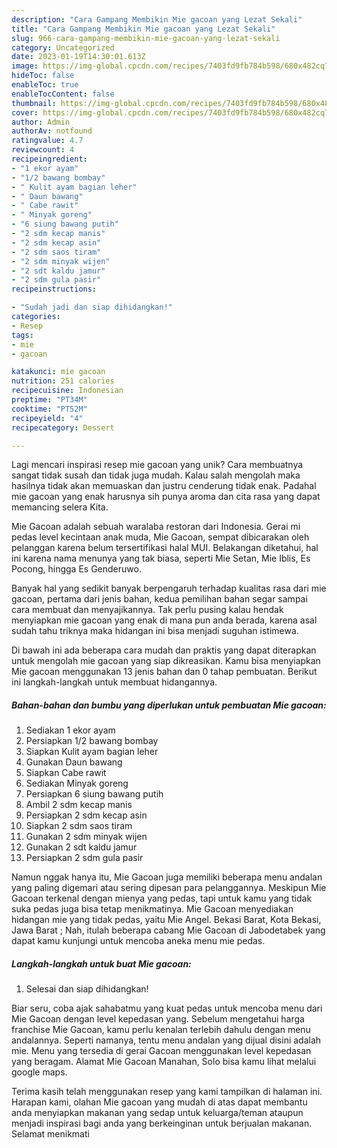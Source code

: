 ```yaml
---
description: "Cara Gampang Membikin Mie gacoan yang Lezat Sekali"
title: "Cara Gampang Membikin Mie gacoan yang Lezat Sekali"
slug: 966-cara-gampang-membikin-mie-gacoan-yang-lezat-sekali
category: Uncategorized
date: 2023-01-19T14:30:01.613Z
image: https://img-global.cpcdn.com/recipes/7403fd9fb784b598/680x482cq70/mie-gacoan-foto-resep-utama.jpg
hideToc: false
enableToc: true
enableTocContent: false
thumbnail: https://img-global.cpcdn.com/recipes/7403fd9fb784b598/680x482cq70/mie-gacoan-foto-resep-utama.jpg
cover: https://img-global.cpcdn.com/recipes/7403fd9fb784b598/680x482cq70/mie-gacoan-foto-resep-utama.jpg
author: Admin
authorAv: notfound
ratingvalue: 4.7
reviewcount: 4
recipeingredient:
- "1 ekor ayam"
- "1/2 bawang bombay"
- " Kulit ayam bagian leher"
- " Daun bawang"
- " Cabe rawit"
- " Minyak goreng"
- "6 siung bawang putih"
- "2 sdm kecap manis"
- "2 sdm kecap asin"
- "2 sdm saos tiram"
- "2 sdm minyak wijen"
- "2 sdt kaldu jamur"
- "2 sdm gula pasir"
recipeinstructions:

- "Sudah jadi dan siap dihidangkan!"
categories:
- Resep
tags:
- mie
- gacoan

katakunci: mie gacoan 
nutrition: 251 calories
recipecuisine: Indonesian
preptime: "PT34M"
cooktime: "PT52M"
recipeyield: "4"
recipecategory: Dessert

---
```





Lagi mencari inspirasi resep mie gacoan yang unik? Cara membuatnya sangat tidak susah dan tidak juga mudah. Kalau salah mengolah maka hasilnya tidak akan memuaskan dan justru cenderung tidak enak. Padahal mie gacoan yang enak harusnya sih punya aroma dan cita rasa yang dapat memancing selera Kita.





Mie Gacoan adalah sebuah waralaba restoran dari Indonesia. Gerai mi pedas level kecintaan anak muda, Mie Gacoan, sempat dibicarakan oleh pelanggan karena belum tersertifikasi halal MUI. Belakangan diketahui, hal ini karena nama menunya yang tak biasa, seperti Mie Setan, Mie Iblis, Es Pocong, hingga Es Genderuwo.

Banyak hal yang sedikit banyak berpengaruh terhadap kualitas rasa dari mie gacoan, pertama dari jenis bahan, kedua pemilihan bahan segar sampai cara membuat dan menyajikannya. Tak perlu pusing kalau hendak menyiapkan mie gacoan yang enak di mana pun anda berada, karena asal sudah tahu triknya maka hidangan ini bisa menjadi suguhan istimewa.






Di bawah ini ada beberapa cara mudah dan praktis yang dapat diterapkan untuk mengolah mie gacoan yang siap dikreasikan. Kamu bisa menyiapkan Mie gacoan menggunakan 13 jenis bahan dan 0 tahap pembuatan. Berikut ini langkah-langkah untuk membuat hidangannya.

<!--inarticleads1-->

##### Bahan-bahan dan bumbu yang diperlukan untuk pembuatan Mie gacoan:

1. Sediakan 1 ekor ayam
1. Persiapkan 1/2 bawang bombay
1. Siapkan  Kulit ayam bagian leher
1. Gunakan  Daun bawang
1. Siapkan  Cabe rawit
1. Sediakan  Minyak goreng
1. Persiapkan 6 siung bawang putih
1. Ambil 2 sdm kecap manis
1. Persiapkan 2 sdm kecap asin
1. Siapkan 2 sdm saos tiram
1. Gunakan 2 sdm minyak wijen
1. Gunakan 2 sdt kaldu jamur
1. Persiapkan 2 sdm gula pasir


Namun nggak hanya itu, Mie Gacoan juga memiliki beberapa menu andalan yang paling digemari atau sering dipesan para pelanggannya. Meskipun Mie Gacoan terkenal dengan mienya yang pedas, tapi untuk kamu yang tidak suka pedas juga bisa tetap menikmatinya. Mie Gacoan menyediakan hidangan mie yang tidak pedas, yaitu Mie Angel. Bekasi Barat, Kota Bekasi, Jawa Barat ; Nah, itulah beberapa cabang Mie Gacoan di Jabodetabek yang dapat kamu kunjungi untuk mencoba aneka menu mie pedas. 

<!--inarticleads2-->

##### Langkah-langkah untuk buat Mie gacoan:


1. Selesai dan siap dihidangkan!

Biar seru, coba ajak sahabatmu yang kuat pedas untuk mencoba menu dari Mie Gacoan dengan level kepedasan yang. Sebelum mengetahui harga franchise Mie Gacoan, kamu perlu kenalan terlebih dahulu dengan menu andalannya. Seperti namanya, tentu menu andalan yang dijual disini adalah mie. Menu yang tersedia di gerai Gacoan menggunakan level kepedasan yang beragam. Alamat Mie Gacoan Manahan, Solo bisa kamu lihat melalui google maps. 

Terima kasih telah menggunakan resep yang kami tampilkan di halaman ini. Harapan kami, olahan Mie gacoan yang mudah di atas dapat membantu anda menyiapkan makanan yang sedap untuk keluarga/teman ataupun menjadi inspirasi bagi anda yang berkeinginan untuk berjualan makanan. Selamat menikmati
